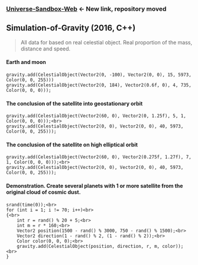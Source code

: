 ### [Universe-Sandbox-Web](https://github.com/it-efrem/Universe-Sandbox-Web) <- New link, repository moved

## Simulation-of-Gravity (2016, C++)

> All data for based on real celestial object. Real proportion of the mass, distance and speed.

#### Earth and moon
```
gravity.add(CelestialObject(Vector2(0, -100), Vector2(0, 0), 15, 5973, Color(0, 0, 255)))
gravity.add(CelestialObject(Vector2(0, 184), Vector2(0.6f, 0), 4, 735, Color(0, 0, 0)));
```

#### The conclusion of the satellite into geostationary orbit
```
gravity.add(CelestialObject(Vector2(60, 0), Vector2(0, 1.25f), 5, 1, Color(0, 0, 0)));<br>
gravity.add(CelestialObject(Vector2(0, 0), Vector2(0, 0), 40, 5973, Color(0, 0, 255)));
```

#### The conclusion of the satellite on high elliptical orbit
```
gravity.add(CelestialObject(Vector2(60, 0), Vector2(0.275f, 1.27f), 7, 1, Color(0, 0, 0)));<br>
gravity.add(CelestialObject(Vector2(0, 0), Vector2(0, 0), 40, 5973, Color(0, 0, 255)));

```

#### Demonstration. Create several planets with 1 or more satellite from the original cloud of cosmic dust.

```
srand(time(0));<br>
for (int i = 1; i != 70; i++)<br>
{<br>
	int r = rand() % 20 + 5;<br>
	int m = r * 160;<br>
	Vector2 position(1500 - rand() % 3000, 750 - rand() % 1500);<br>
	Vector2 direction(1 - rand() % 2, (1 - rand() % 2));<br>
	Color color(0, 0, 0);<br>
	gravity.add(CelestialObject(position, direction, r, m, color));<br>
}
```
